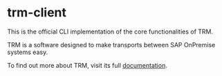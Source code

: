 # trm-client

This is the official CLI implementation of the core functionalities of TRM.

TRM is a software designed to make transports between SAP OnPremise systems easy.

To find out more about TRM, visit its full [documentation](https://docs.trmregistry.com).
